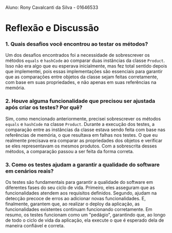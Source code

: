 Aluno: Rony Cavalcanti da Silva - 01646533
# Reflexão e Discussão

### 1. Quais desafios você encontrou ao testar os métodos?

Um dos desafios encontrados foi a necessidade de sobrescrever os métodos `equals` e `hashCode` ao comparar duas instâncias da classe `Product`. Isso não era algo que eu esperava inicialmente, mas fez total sentido depois que implementei, pois essas implementações são essenciais para garantir que as comparações entre objetos da classe sejam feitas corretamente, com base em suas propriedades, e não apenas em suas referências na memória.

### 2. Houve alguma funcionalidade que precisou ser ajustada após criar os testes? Por quê?

Sim, como mencionado anteriormente, precisei sobrescrever os métodos `equals` e `hashCode` na classe `Product`. Durante a execução dos testes, a comparação entre as instâncias da classe estava sendo feita com base nas referências de memória, o que resultava em falhas nos testes. O que eu realmente precisava era comparar as propriedades dos objetos e verificar se eles representavam os mesmos produtos. Com a sobrescrita desses métodos, a comparação passou a ser feita da forma correta.

### 3. Como os testes ajudam a garantir a qualidade do software em cenários reais?

Os testes são fundamentais para garantir a qualidade do software em diferentes fases do seu ciclo de vida. Primeiro, eles asseguram que as funcionalidades atendem aos requisitos definidos. Segundo, ajudam na detecção precoce de erros ao adicionar novas funcionalidades. E, finalmente, garantem que, ao realizar o deploy da aplicação, as funcionalidades existentes continuam funcionando corretamente. Em resumo, os testes funcionam como um "pedágio", garantindo que, ao longo de todo o ciclo de vida da aplicação, ela execute o que é esperado dela de maneira confiável e correta.
